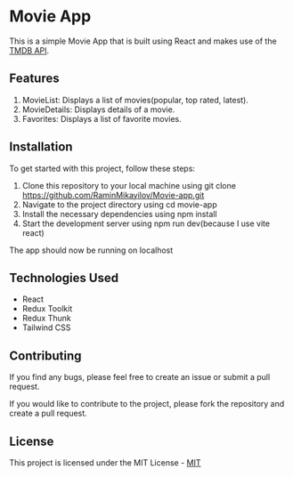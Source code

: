 # Movie App

This is a simple Movie App that is built using React and makes use of the [TMDB API](https://www.themoviedb.org/documentation/api).

## Features

1. MovieList: Displays a list of movies(popular, top rated, latest).
2. MovieDetails: Displays details of a movie.
3. Favorites: Displays a list of favorite movies.

## Installation

To get started with this project, follow these steps:

1. Clone this repository to your local machine using git clone https://github.com/RaminMikayilov/Movie-app.git
2. Navigate to the project directory using cd movie-app
3. Install the necessary dependencies using npm install
4. Start the development server using npm run dev(because I use vite react)

The app should now be running on localhost

## Technologies Used

- React
- Redux Toolkit
- Redux Thunk
- Tailwind CSS

## Contributing

If you find any bugs, please feel free to create an issue or submit a pull request.

If you would like to contribute to the project, please fork the repository and create a pull request.

## License

This project is licensed under the MIT License - [MIT](https://choosealicense.com/licenses/mit/)
